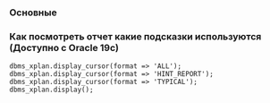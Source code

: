 ### Основные 

### Как посмотреть отчет какие подсказки используются (Доступно с Oracle 19c)
````
dbms_xplan.display_cursor(format => 'ALL');
dbms_xplan.display_cursor(format => 'HINT_REPORT');
dbms_xplan.display_cursor(format => 'TYPICAL');
dbms_xplan.display();
````
